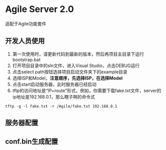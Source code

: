 # Agile Server 2.0
适配于Agile功能套件

## 开发人员使用

1. 第一次使用时，请更新代码到最新的版本，然后再项目主目录下运行bootstrap.bat
2. 打开项目目录中的sln文件，进入Visual Studio，点击DEBUG运行
3. 点击select path按钮选择项目启动文件夹下的example目录
4. 选择ISP和Model，**注意顺序，先选择ISP，在选择Model**
5. 点击start启动服务器，此时服务器已经启动
6. tftp的访问地址是“IP+route”形式，例如，你需要下载fake.txt文件，server的ip地址是192.168.0.1，那么瞎子啊的命令式
```shell
tftp -g -l fake.txt -r /Agile/fake.txt 192.168.0.1
```

## 服务器配置

## conf.bin生成配置
